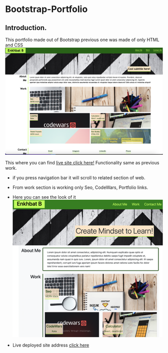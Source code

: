 # Bootstrap-Portfolio
## Introduction.
This portfolio made out of Bootstrap previous one was made of only HTML and CSS ![click here to previous work](./images/Screenshot%202023-11-06%20at%2010.30.23.png)

This where you can find [live site click here!](https://enx-code.github.io/PortfolioWebDev/) Functionality same as previous work.

 - if you press navigation bar it will scroll to related section of web.
 - From work section is working only Seo, CodeWars, Portfolio links.
- Here you can see the look of it ![bootstrap-portfolio](./images/Screenshot%202023-11-07%20at%2023.31.16.png)

- Live deployed site address [click here](https://enx-code.github.io/Bootstrap-Portfolio/)